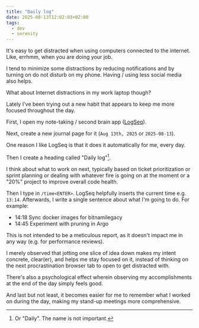 ```yaml
---
title: "Daily log"
date: 2025-08-13T12:02:03+02:00
tags:
  - dev
  - serenity
---
```


It's easy to get distracted when using computers connected to the internet.
Like, errhmm, when you are doing your job.

I tend to minimize some distractions by reducing notifications and by
turning on do not disturb on my phone. Having / using less social media also
helps.

What about Internet distractions in my work laptop though?

Lately I've been trying out a new habit that appears to keep me more focused
throughout the day.

First, I open my note-taking / second brain app ([LogSeq](https://logseq.com/)).

Next, create a new journal page for it (`Aug 13th, 2025` or `2025-08-13`).

One reason I like LogSeq is that it does it automatically for me, every day.

Then I create a heading called "Daily log"[^1].

I think about what to work on next, typically based on ticket prioritization or
sprint planning or dealing with whatever fire is going on at the moment or a
"20%" project to improve overall code health.

Then I type in `/time<ENTER>`. LogSeq helpfully inserts the current time e.g.
`13:14`. Afterwards, I write a single sentence about what I'm going to do. For
example:

- 14:18 Sync docker images for bitnamilegacy
- 14:45 Experiment with pruning in Argo

This is not intended to be a meticulous report, as it doesn't impact me in any
way (e.g. for performance reviews).

I merely observed that jotting one slice of idea down makes my intent concrete,
clear(er), and helps me stay focused on it, instead of thinking on the next
procrastination browser tab to open to get distracted with.

There's also a psychological effect wherein observing my accomplishments at the
end of the day simply feels good.

And last but not least, it becomes easier for me to remember what I worked on
during the day, making my stand-up meetings more comprehensive.

[^1]: Or "Daily". The name is not important.
